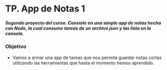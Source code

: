 # TP. App de Notas 1

##### _Segundo proyecto del curso. Consiste en una simple app de notas hecha con Node, la cual consume tareas de un archivo json y las lista en la consola._

### Objetivo 
* Vamos a armar una app de tareas que nos permita guardar notas cortas utilizando las herramientas que hasta el momento hemos aprendido.

